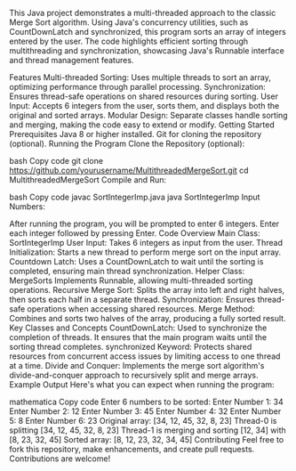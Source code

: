 This Java project demonstrates a multi-threaded approach to the classic Merge Sort algorithm. Using Java's concurrency utilities, such as CountDownLatch and synchronized, this program sorts an array of integers entered by the user. The code highlights efficient sorting through multithreading and synchronization, showcasing Java's Runnable interface and thread management features.

Features
Multi-threaded Sorting: Uses multiple threads to sort an array, optimizing performance through parallel processing.
Synchronization: Ensures thread-safe operations on shared resources during sorting.
User Input: Accepts 6 integers from the user, sorts them, and displays both the original and sorted arrays.
Modular Design: Separate classes handle sorting and merging, making the code easy to extend or modify.
Getting Started
Prerequisites
Java 8 or higher installed.
Git for cloning the repository (optional).
Running the Program
Clone the Repository (optional):

bash
Copy code
git clone https://github.com/yourusername/MultithreadedMergeSort.git
cd MultithreadedMergeSort
Compile and Run:

bash
Copy code
javac SortIntegerImp.java
java SortIntegerImp
Input Numbers:

After running the program, you will be prompted to enter 6 integers.
Enter each integer followed by pressing Enter.
Code Overview
Main Class: SortIntegerImp
User Input: Takes 6 integers as input from the user.
Thread Initialization: Starts a new thread to perform merge sort on the input array.
Countdown Latch: Uses a CountDownLatch to wait until the sorting is completed, ensuring main thread synchronization.
Helper Class: MergeSorts
Implements Runnable, allowing multi-threaded sorting operations.
Recursive Merge Sort: Splits the array into left and right halves, then sorts each half in a separate thread.
Synchronization: Ensures thread-safe operations when accessing shared resources.
Merge Method: Combines and sorts two halves of the array, producing a fully sorted result.
Key Classes and Concepts
CountDownLatch: Used to synchronize the completion of threads. It ensures that the main program waits until the sorting thread completes.
synchronized Keyword: Protects shared resources from concurrent access issues by limiting access to one thread at a time.
Divide and Conquer: Implements the merge sort algorithm's divide-and-conquer approach to recursively split and merge arrays.
Example Output
Here's what you can expect when running the program:

mathematica
Copy code
Enter 6 numbers to be sorted:
Enter Number 1: 34
Enter Number 2: 12
Enter Number 3: 45
Enter Number 4: 32
Enter Number 5: 8
Enter Number 6: 23
Original array: [34, 12, 45, 32, 8, 23]
Thread-0 is splitting [34, 12, 45, 32, 8, 23]
Thread-1 is merging and sorting [12, 34] with [8, 23, 32, 45]
Sorted array: [8, 12, 23, 32, 34, 45]
Contributing
Feel free to fork this repository, make enhancements, and create pull requests. Contributions are welcome!
